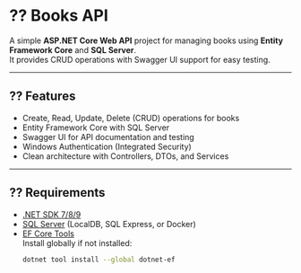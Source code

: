 # ?? Books API

A simple **ASP.NET Core Web API** project for managing books using **Entity Framework Core** and **SQL Server**.  
It provides CRUD operations with Swagger UI support for easy testing.

---

## ?? Features
- Create, Read, Update, Delete (CRUD) operations for books
- Entity Framework Core with SQL Server
- Swagger UI for API documentation and testing
- Windows Authentication (Integrated Security)
- Clean architecture with Controllers, DTOs, and Services

---

## ?? Requirements
- [.NET SDK 7/8/9](https://dotnet.microsoft.com/en-us/download)
- [SQL Server](https://www.microsoft.com/en-us/sql-server) (LocalDB, SQL Express, or Docker)
- [EF Core Tools](https://learn.microsoft.com/en-us/ef/core/cli/dotnet)  
  Install globally if not installed:
  ```bash
  dotnet tool install --global dotnet-ef
